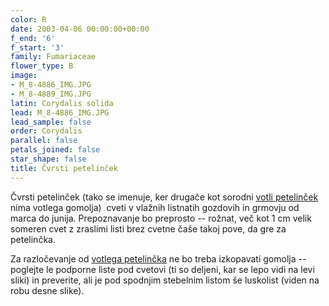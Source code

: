 ```yaml
---
color: R
date: 2003-04-06 00:00:00+00:00
f_end: '6'
f_start: '3'
family: Fumariaceae
flower_type: B
image:
- M_8-4886_IMG.JPG
- M_8-4889_IMG.JPG
latin: Corydalis solida
lead: M_8-4886_IMG.JPG
lead_sample: false
order: Corydalis
parallel: false
petals_joined: false
star_shape: false
title: Čvrsti petelinček
---
```

Čvrsti petelinček (tako se imenuje, ker drugače kot sorodni [votli petelinček](../corydaliscava/) nima votlega gomolja)  cveti v vlažnih listnatih gozdovih in grmovju od marca do junija. Prepoznavanje bo preprosto -- rožnat, več kot 1 cm velik someren cvet z zraslimi listi brez cvetne čaše takoj pove, da gre za petelinčka.

Za razločevanje od [votlega petelinčka](../corydaliscava/) ne bo treba izkopavati gomolja -- poglejte le podporne liste pod cvetovi (ti so deljeni, kar se lepo vidi na levi sliki) in preverite, ali je pod spodnjim stebelnim listom še luskolist (viden na robu desne slike).

